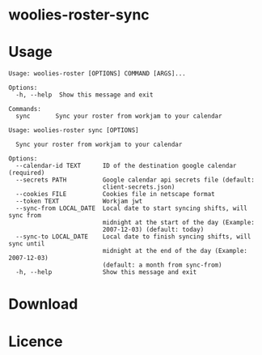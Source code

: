 woolies-roster-sync
===================

[comment]: <> (TODO: Add badges [build, licence, version])

[comment]: <> (TODO: Add a short description)

# Usage

```shell
Usage: woolies-roster [OPTIONS] COMMAND [ARGS]...

Options:
  -h, --help  Show this message and exit

Commands:
  sync       Sync your roster from workjam to your calendar
```

```shell
Usage: woolies-roster sync [OPTIONS]

  Sync your roster from workjam to your calendar

Options:
  --calendar-id TEXT      ID of the destination google calendar (required)
  --secrets PATH          Google calendar api secrets file (default:
                          client-secrets.json)
  --cookies FILE          Cookies file in netscape format
  --token TEXT            Workjam jwt
  --sync-from LOCAL_DATE  Local date to start syncing shifts, will sync from
                          midnight at the start of the day (Example:
                          2007-12-03) (default: today)
  --sync-to LOCAL_DATE    Local date to finish syncing shifts, will sync until
                          midnight at the end of the day (Example: 2007-12-03)
                          (default: a month from sync-from)
  -h, --help              Show this message and exit

```

[comment]: <> (TODO: Add a simple explanation for usage)

# Download

[comment]: <> (TODO: Add a note on downloading)

# Licence

[comment]: <> (TODO: Decide on a licence)
